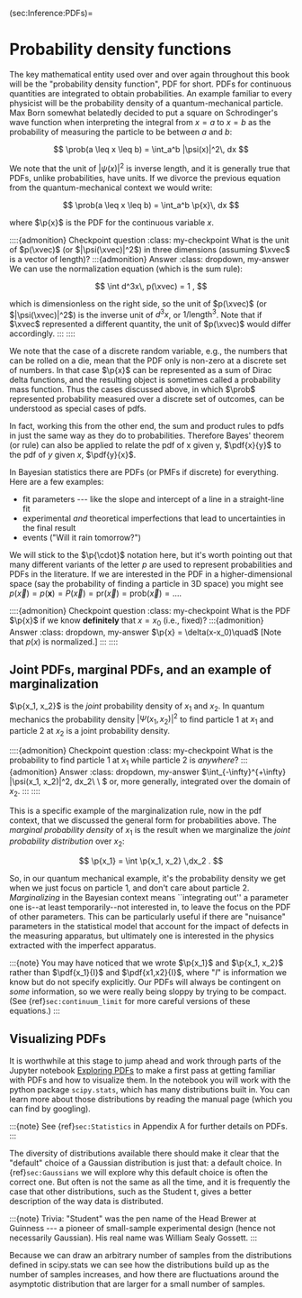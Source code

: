 (sec:Inference:PDFs)=
# Probability density functions

The key mathematical entity used over and over again throughout this book will be the "probability density function", PDF for short. PDFs for continuous quantities are integrated to obtain probabilities. An example familiar to every physicist will be the probability density of a quantum-mechanical particle. Max Born somewhat belatedly decided to put a square on Schrodinger's wave function when interpreting the integral from $x=a$ to $x=b$ as the probability of measuring the particle to be between $a$ and $b$:

$$
   \prob(a \leq x \leq b) = \int_a^b |\psi(x)|^2\, dx
$$

We note that the unit of $|\psi(x)|^2$ is inverse length, and it is generally true that PDFs, unlike probabilities, have units. If we divorce the previous equation from the quantum-mechanical context we would write:

$$
   \prob(a \leq x \leq b) = \int_a^b \p{x}\, dx
$$

where $\p{x}$ is the PDF for the continuous variable $x$. 

::::{admonition} Checkpoint question
:class: my-checkpoint
What is the unit of $p(\xvec)$ (or $|\psi(\xvec)|^2$) in three dimensions (assuming $\xvec$ is a vector of length)?
:::{admonition} Answer 
:class: dropdown, my-answer 
We can use the normalization equation (which is the sum rule):

$$
  \int d^3x\, p(\xvec) = 1 ,
$$ 

which is dimensionless on the right side, so the unit of $p(\xvec)$ (or $|\psi(\xvec)|^2$) is the inverse unit of $d^3x$, or $1/\text{length}^3$. Note that if $\xvec$ represented a different quantity, the unit of $p(\xvec)$ would differ accordingly.
:::
::::



We note that the case of a discrete random variable, e.g., the numbers
that can be rolled on a die, mean that the PDF only is non-zero at a
discrete set of numbers. In that case $\p{x}$ can be represented as
a sum of Dirac delta functions, and the resulting object is sometimes
called a probability mass function. Thus the cases discussed above,
in which $\prob$ represented probability measured over a discrete set
of outcomes, can be understood as special cases of pdfs.

In fact, working this from the other end,  the sum and product rules
to pdfs in just the same way as they do to probabilities. Therefore Bayes' theorem (or
rule) can also be applied to relate the pdf of x given y, $\pdf{x}{y}$
to the pdf of $y$ given $x$, $\pdf{y}{x}$.

In Bayesian statistics there are PDFs (or PMFs if discrete) for
everything. Here are a few examples:
* fit parameters --- like the slope and intercept of a line in a
  straight-line fit
* experimental *and* theoretical imperfections that lead to
  uncertainties in the final result
* events ("Will it rain tomorrow?")

We will stick to the $\p{\cdot}$ notation here, but it's worth pointing out that many different variants of the letter $p$ are used to represent probabilities and PDFs in the literature. If we are interested in the PDF in a higher-dimensional space (say the probability of finding a particle in 3D space) you might see $p(\vec x) = p(\mathbf{x}) = P(\vec x) = \text{pr}(\vec x) = \text{prob}(\vec x) = \ldots$.


::::{admonition} Checkpoint question
:class: my-checkpoint
What is the PDF $\p{x}$ if we know **definitely** that $x = x_0$ (i.e., fixed)?
:::{admonition} Answer 
:class: dropdown, my-answer 
$\p{x} = \delta(x-x_0)\quad$  [Note that $p(x)$ is normalized.]
:::
::::



## Joint PDFs, marginal PDFs, and an example of marginalization

$\p{x_1, x_2}$ is the *joint* probability density of $x_1$ and $x_2$. In quantum mechanics the probability density $|\Psi(x_1, x_2)|^2$ to find particle 1 at $x_1$ and particle 2 at $x_2$ is a joint probability density.

::::{admonition} Checkpoint question
:class: my-checkpoint
What is the probability to find particle 1 at $x_1$ while particle 2 is *anywhere*?
:::{admonition} Answer 
:class: dropdown, my-answer 
$\int_{-\infty}^{+\infty} |\psi(x_1, x_2)|^2\, dx_2\ \ $ or, more generally, integrated over the domain of $x_2$.
:::
::::

This is a specific example of the marginalization rule, now in the pdf
context, that we
discussed the general form for probabilities above. The *marginal
probability density* of $x_1$ is the result when we marginalize the
*joint probability distribution* over $x_2$: 

$$
 \p{x_1} = \int \p{x_1, x_2} \,dx_2 .
$$

So, in our quantum mechanical example, it's the probability
density we get when we just focus on particle 1, and don't care about
particle 2. *Marginalizing* in the Bayesian context means
``integrating out'' a parameter one is--at least temporarily--not
interested in, to leave the focus on the PDF of other parameters. This
can be particularly useful if there are "nuisance" parameters in the
statistical model that account for the impact of defects in the
measuring apparatus, but ultimately one is interested in the physics
extracted with the imperfect apparatus. 

:::{note}
You may have noticed that we wrote $\p{x_1}$ and $\p{x_1, x_2}$ rather than $\pdf{x_1}{I}$ and $\pdf{x1,x2}{I}$, where "$I$" is information we know but do not specify explicitly. Our PDFs will always be contingent on *some* information, so we were really being sloppy by trying to be compact. (See {ref}`sec:continuum_limit` for more careful versions of these equations.)
:::


## Visualizing PDFs

It is worthwhile at this stage to jump ahead and work through parts of the Jupyter notebook
[Exploring PDFs](../Exploring_pdfs.ipynb) to make a first pass at getting familiar with PDFs and how to visualize them. In the notebook you will
work with the python package `scipy.stats`, which has many
distributions built in. You can learn more about those distributions by
reading the manual page (which you can find by googling).

:::{note}
See {ref}`sec:Statistics` in Appendix A for further details on PDFs.
:::

The diversity of distributions available there should make it clear
that the "default" choice of a Gaussian distribution is just that: a
default choice. In {ref}`sec:Gaussians` we will explore why this default
choice is often the correct one. But often is not the same as all the
time, and it is frequently the case that other distributions, such as
the Student t, gives a better description of the way data is
distributed.

:::{note}
Trivia: "Student" was the pen name of the Head Brewer at Guinness --- a pioneer of small-sample experimental design (hence not necessarily Gaussian). His real name was William Sealy Gossett. 
:::

Because we can draw an arbitrary number of samples from the
distributions defined in scipy.stats we can see how the distributions
build up as the number of samples increases, and how there are
fluctuations around the asymptotic distribution that are larger for a
small number of samples. 

